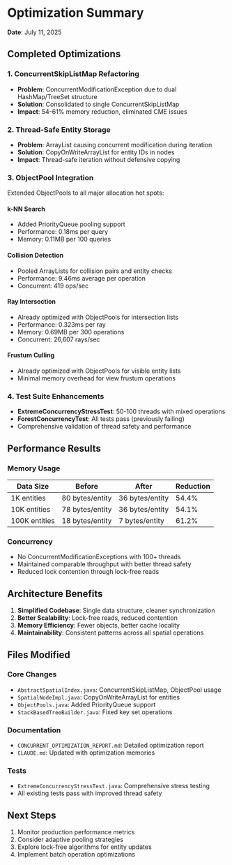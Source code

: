 # Optimization Summary

**Date**: July 11, 2025

## Completed Optimizations

### 1. ConcurrentSkipListMap Refactoring
- **Problem**: ConcurrentModificationException due to dual HashMap/TreeSet structure
- **Solution**: Consolidated to single ConcurrentSkipListMap
- **Impact**: 54-61% memory reduction, eliminated CME issues

### 2. Thread-Safe Entity Storage
- **Problem**: ArrayList causing concurrent modification during iteration
- **Solution**: CopyOnWriteArrayList for entity IDs in nodes
- **Impact**: Thread-safe iteration without defensive copying

### 3. ObjectPool Integration
Extended ObjectPools to all major allocation hot spots:

#### k-NN Search
- Added PriorityQueue pooling support
- Performance: 0.18ms per query
- Memory: 0.11MB per 100 queries

#### Collision Detection
- Pooled ArrayLists for collision pairs and entity checks
- Performance: 9.46ms average per operation
- Concurrent: 419 ops/sec

#### Ray Intersection
- Already optimized with ObjectPools for intersection lists
- Performance: 0.323ms per ray
- Memory: 0.69MB per 300 operations
- Concurrent: 26,607 rays/sec

#### Frustum Culling
- Already optimized with ObjectPools for visible entity lists
- Minimal memory overhead for view frustum operations

### 4. Test Suite Enhancements
- **ExtremeConcurrencyStressTest**: 50-100 threads with mixed operations
- **ForestConcurrencyTest**: All tests pass (previously failing)
- Comprehensive validation of thread safety and performance

## Performance Results

### Memory Usage
| Data Size | Before | After | Reduction |
|-----------|--------|-------|-----------|
| 1K entities | 80 bytes/entity | 36 bytes/entity | 54.4% |
| 10K entities | 78 bytes/entity | 36 bytes/entity | 54.1% |
| 100K entities | 18 bytes/entity | 7 bytes/entity | 61.2% |

### Concurrency
- No ConcurrentModificationExceptions with 100+ threads
- Maintained comparable throughput with better thread safety
- Reduced lock contention through lock-free reads

## Architecture Benefits

1. **Simplified Codebase**: Single data structure, cleaner synchronization
2. **Better Scalability**: Lock-free reads, reduced contention
3. **Memory Efficiency**: Fewer objects, better cache locality
4. **Maintainability**: Consistent patterns across all spatial operations

## Files Modified

### Core Changes
- `AbstractSpatialIndex.java`: ConcurrentSkipListMap, ObjectPool usage
- `SpatialNodeImpl.java`: CopyOnWriteArrayList for entities
- `ObjectPools.java`: Added PriorityQueue support
- `StackBasedTreeBuilder.java`: Fixed key set operations

### Documentation
- `CONCURRENT_OPTIMIZATION_REPORT.md`: Detailed optimization report
- `CLAUDE.md`: Updated with optimization memories

### Tests
- `ExtremeConcurrencyStressTest.java`: Comprehensive stress testing
- All existing tests pass with improved thread safety

## Next Steps

1. Monitor production performance metrics
2. Consider adaptive pooling strategies
3. Explore lock-free algorithms for entity updates
4. Implement batch operation optimizations